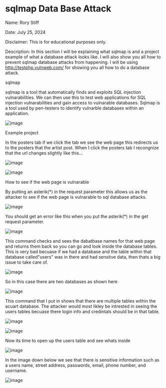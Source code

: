 # sqlmap Data Base Attack

Name: Rory Stiff


Date: July 25, 2024


Disclaimer: This is for educational purposes only.



Description: In this section I will be explaining what sqlmap is and a project example of what a database attack looks like. I will also show you all how to prevent sqlmap database attacks from happening. I will be using  http://testphp.vulnweb.com/ for showing you all how to do a
database attack.




sqlmap


sqlmap is a tool that automatically finds and exploits SQL injection vulnarabilities. We can then use this to test web applications for SQL injection vulnarabilities and gain access to vulnarable databases. Sqlmap is a  tool used by pen-testers to identify vulnarble databases within an application.



![image](https://github.com/user-attachments/assets/1a56f185-7260-44b7-9e13-0a3f5470452b)







Example project 



In the posters tab if we click the tab we see the web page this redirects us to the posters that the artist post. When I click the 
posters tab I recongnize that the url changes slightly like this...





![image](https://github.com/user-attachments/assets/c153cffd-171b-4165-82c9-182bcd50c677)



![image](https://github.com/user-attachments/assets/bc953466-f39a-46b7-8a12-0b141382ebd3)




How to see if the web page is vulnarable


By putting an asterik(*) in the request parameter this allows
us as the attacker to see if the web page is vulnarable to sql database
attacks.


![image](https://github.com/user-attachments/assets/9a4b8b50-d04e-4bfc-9304-99e516f46e5b)


You should get an error like this when you put
the asterik(*) in the get request parameter.


![image](https://github.com/user-attachments/assets/1b185833-dccb-4325-83bc-3804fe1aac7d)



This command checks and sees the dabatbase names for that web page 
and returns them back so you can go and look inside the database tables. This is very bad becuase if we had a database and the table within that database called"users" was in there and had sensitve data, then thats a big issue to take care of.


![image](https://github.com/user-attachments/assets/325b7f66-806e-4ceb-86ad-125937919a03)



So in this case there are two databases as shown here




![image](https://github.com/user-attachments/assets/94e794c9-b7c4-4f8e-97c9-fc35b5ecc988)




This command that I put in shows that there are multiple tables 
within the acuart database. The attacker would most likley be intrested in seeing the users tables becuase there login info and credintals should be in that table.



![image](https://github.com/user-attachments/assets/7eea46ed-1b54-498d-924e-5549ae124d0d)




![image](https://github.com/user-attachments/assets/a283da69-d44a-4395-8515-ffb6f833d665)






Now its time to open up the users table and see whats inside 




![image](https://github.com/user-attachments/assets/289129d6-520d-4944-aef8-97b05523f8ba)





In the image down below we see that there is sensitive information such as 
a users name, street address, passwords, email, phone number, and username.






![image](https://github.com/user-attachments/assets/1d4830b2-ff54-4a03-a011-bd01c77cb880)













































